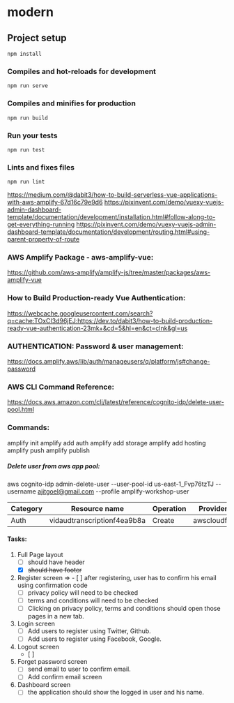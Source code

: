 # modern

## Project setup
```
npm install
```

### Compiles and hot-reloads for development
```
npm run serve
```

### Compiles and minifies for production
```
npm run build
```

### Run your tests
```
npm run test
```

### Lints and fixes files
```
npm run lint
```
https://medium.com/@dabit3/how-to-build-serverless-vue-applications-with-aws-amplify-67d16c79e9d6
https://pixinvent.com/demo/vuexy-vuejs-admin-dashboard-template/documentation/development/installation.html#follow-along-to-get-everything-running
https://pixinvent.com/demo/vuexy-vuejs-admin-dashboard-template/documentation/development/routing.html#using-parent-property-of-route
### AWS Amplify Package - aws-amplify-vue: 
https://github.com/aws-amplify/amplify-js/tree/master/packages/aws-amplify-vue
### How to Build Production-ready Vue Authentication: 
https://webcache.googleusercontent.com/search?q=cache:TOxCI3d96jEJ:https://dev.to/dabit3/how-to-build-production-ready-vue-authentication-23mk+&cd=5&hl=en&ct=clnk&gl=us

### AUTHENTICATION: Password & user management: 
https://docs.amplify.aws/lib/auth/manageusers/q/platform/js#change-password
### AWS CLI Command Reference: 
https://docs.aws.amazon.com/cli/latest/reference/cognito-idp/delete-user-pool.html

### Commands:
amplify init
amplify add auth
amplify add storage
amplify add hosting
amplify push
amplify publish

##### Delete user from aws app pool:
aws cognito-idp admin-delete-user --user-pool-id us-east-1_Fvp76tzTJ --username ajitgoel@gmail.com --profile amplify-workshop-user

| Category | Resource name               | Operation | Provider plugin   |
| -------- | --------------------------- | --------- | ----------------- |
| Auth     | vidaudtranscriptionf4ea9b8a | Create    | awscloudformation |

#### Tasks:

1. 	Full Page layout
	- [ ] should have header
    - [x] ~~should have footer~~
2. Register screen
    => - [ ] after registering, user has to confirm his email using confirmation code
    - [ ] privacy policy will need to be checked
    - [ ] terms and conditions will need to be checked
    - [ ] Clicking on privacy policy, terms and conditions should open those pages in a new tab. 
3. Login screen
	- [ ] Add users to register using Twitter, Github.
    - [ ] Add users to register using Facebook, Google.
4. Logout screen
	- [ ] 
5. Forget password screen
    - [ ] send email to user to confirm email. 
    - [ ] Add confirm email screen
6. Dashboard screen
    - [ ] the application should show the logged in user and his name.
